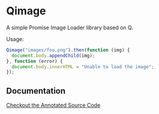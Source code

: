 Qimage
===
A simple Promise Image Loader library based on Q.

Usage:

```javascript
Qimage("images/foo.png").then(function (img) {
  document.body.appendChild(img);
}, function (error) {
  document.body.innerHTML = "Unable to load the image";
});
```

Documentation
---

[Checkout the Annotated Source Code](http://greweb.me/qimage/docs/qimage.html)

